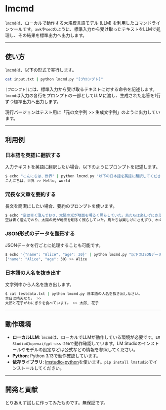 # lmcmd

`lmcmd`は、ローカルで動作する大規模言語モデル (LLM) を利用したコマンドラインツールです。`awk`や`sed`のように、標準入力から受け取ったテキストをLLMで処理し、その結果を標準出力へ出力します。

-----

## 使い方

`lmcmd`は、以下の形式で実行します。

```bash
cat input.txt | python lmcmd.py "[プロンプト]"
```

`[プロンプト]`には、標準入力から受け取るテキストに対する命令を記述します。`lmcmd`は入力の各行をプロンプトの一部としてLLMに渡し、生成された応答を1行ずつ標準出力へ出力します。

現行バージョンはテスト用に「元の文字列 >> 生成文字列」のように出力しています。

-----

## 利用例

### 日本語を英語に翻訳する

入力テキストを英語に翻訳したい場合、以下のようにプロンプトを記述します。

```bash
$ echo "こんにちは、世界" | python lmcmd.py "以下の日本語を英語に翻訳してください："
こんにちは、世界 >> Hello, world
```

### 冗長な文章を要約する

長文を簡潔にしたい場合、要約のプロンプトを使います。

```bash
$ echo "空は青く澄んでおり、太陽の光が地面を明るく照らしていた。鳥たちは楽しげにさえずり、木々の葉は風に揺れていた。" | python lmcmd.py "以下の文章を10文字以内で要約してください："
空は青く澄んでおり、太陽の光が地面を明るく照らしていた。鳥たちは楽しげにさえずり、木々の葉は風に揺れていた。 >> 青空で鳥歌う
```

### JSON形式のデータを整形する

JSONデータを行ごとに処理することも可能です。

```bash
$ echo '{"name": "Alice", "age": 30}' | python lmcmd.py "以下のJSONデータからnameの値だけを抽出してください："
{"name": "Alice", "age": 30} >> Alice
```

### 日本語の人名を抜き出す

文字列中から人名を抜き出します。

```bash
$ cat testdata.txt | python lmcmd.py 日本語の人名を抜き出しなさい。
本日は晴天なり。 >>
太郎と花子がおにぎりを食べています。 >> 太郎, 花子
```

-----

## 動作環境

  * **ローカルLLM**: `lmcmd`は、ローカルでLLMが動作している環境が必要です。`LM Studio`の`openai/gpt-oss-20b`で動作確認しています。LM Studioのインストールやモデルの設定などは公式などの情報を参照してください。
  * **Python**: Python 3.13で動作確認しています。
  * **依存ライブラリ**: [lmstudio-python](https://lmstudio.ai/docs/python)を使います。`pip install lmstudio`でインストールしてください。

-----

## 開発と貢献

とりあえず試しに作ってみたものです。無保証です。
